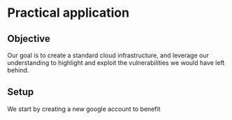 # Practical application

## Objective

Our goal is to create a standard cloud infrastructure, and leverage our
understanding to highlight and exploit the vulnerabilities we would have
left behind.

## Setup

We start by creating a new google account to benefit
